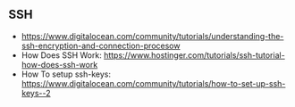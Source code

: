 ## SSH 
* https://www.digitalocean.com/community/tutorials/understanding-the-ssh-encryption-and-connection-procesow 
* How Does SSH Work: https://www.hostinger.com/tutorials/ssh-tutorial-how-does-ssh-work
* How To setup ssh-keys: https://www.digitalocean.com/community/tutorials/how-to-set-up-ssh-keys--2
